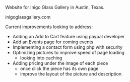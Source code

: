 Website for Inigo Glass Gallery in Austin, Texas.

inigoglassgallery.com

Current improvements looking to address:

- Adding an Add to Cart feature using paypal developer
- Add an Events page for coming events
- Implementing a contact form using php with security
- Optimizing pictures to improve speed of page loading
    - looking into caching
- Adding pricing under the image of each piece
    - once click the piece has its own page
    - improve the layout of the picture and description
    
